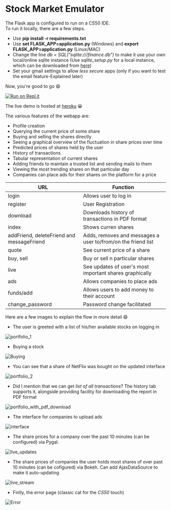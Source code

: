 # Stock Market Emulator 

The Flask app is configured to run on a CS50 IDE.  
To run it locally, there are a few steps.  
- Use **pip install -r requirements.txt**
- Use **set FLASK_APP=application.py** (Windows) and **export FLASK_APP=application.py** (Linux/MAC)
- Change the line *db = SQL("sqlite:///finance.db")* to make it use your own local/online sqlite instance (Use *sqlite_setup.py* for a local instance, which can be downloaded from [here](https://www.sqlite.org/download.html))
- Set your gmail settings to allow *less secure* apps (only if you want to test the email feature-Explained later)

Now, you're good to go :smile:

[![Run on Repl.it](https://repl.it/badge/github/kaustavbhattacharya07/Stock-Market-Emulator)](https://repl.it/github/kaustavbhattacharya07/Stock-Market-Emulator)

The live demo is hosted at [heroku](https://database-lab-app.herokuapp.com/) :grinning:

The various features of the webapp are: 
- Profile creation
- Querying the current price of some share
- Buying and selling the shares directly
- Seeing a graphical overview of the fluctuation in share prices over time
- Predicted prices of shares held by the user
- History of transactions
- Tabular representation of current shares
- Adding friends to maintain a trusted list and sending mails to them 
- Viewing the most trending shares on that particular day
- Companies can place ads for their shares on the platform for a price

|URL|Function|
|---------|------------|
login|Allows user to log in
register|User Registration
download|Downloads history of transactions in PDF format
index|Shows curren shares
addFriend, deleteFriend and messageFriend|Adds, removes and messages a user to/from/on the friend list
quote|See current price of a share
buy, sell| Buy or sell n particular shares
live|See updates of user's most important shares graphically
ads|Allows companies to place ads
funds/add|Allows users to add money to their account
change_password|Password change facilitated

Here are a few images to explain the flow in more detail :smile:

- The user is greeted with a list of his/her available stocks on logging in  

![portfolio_1](https://user-images.githubusercontent.com/25523604/64475106-c95d9400-d19b-11e9-9da4-4691a44f806c.PNG)

- Buying a stock  

![Buying](https://user-images.githubusercontent.com/25523604/64475063-4b00f200-d19b-11e9-98b0-99defd622f8d.PNG)

- You can see that a share of NetFlix was bought on the updated interface

![portfolio_2](https://user-images.githubusercontent.com/25523604/64475169-a1bafb80-d19c-11e9-9c53-4beb5f2abe50.PNG)

- Did I mention that we can get *list of all transactions*? The history tab supports it, alongside providing facility for downloading the report in PDF format

![portfolio_with_pdf_download](https://user-images.githubusercontent.com/25523604/64475188-f2caef80-d19c-11e9-82ef-859054d6074a.PNG)

- The interface for companies to upload ads

![interface](https://user-images.githubusercontent.com/25523604/64475195-0d9d6400-d19d-11e9-9d41-ba5657b5c345.PNG)

- The share prices for a company over the past 10 minutes (can be configured) via Pygal.

![live_updates](https://user-images.githubusercontent.com/25523604/64475217-5c4afe00-d19d-11e9-96db-1d6e765ac82f.PNG)

- The share prices of companies the user holds most shares of over past 10 minutes (can be cofigured) via Bokeh. Can add AjaxDataSource to make it auto-updating

![live_stream](https://user-images.githubusercontent.com/25523604/64475271-37a35600-d19e-11e9-95fd-97cfa105bd4c.PNG)

- Finlly, the error page (classic cat for the *CS50* touch)

![Error](https://user-images.githubusercontent.com/25523604/64475286-7802d400-d19e-11e9-8ddc-72da3565a085.PNG)
